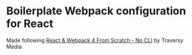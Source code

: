# Boilerplate Webpack configuration for React
Made following [React & Webpack 4 From Scratch - No CLI](https://www.youtube.com/watch?v=deyxI-6C2u4) by Traversy Media 